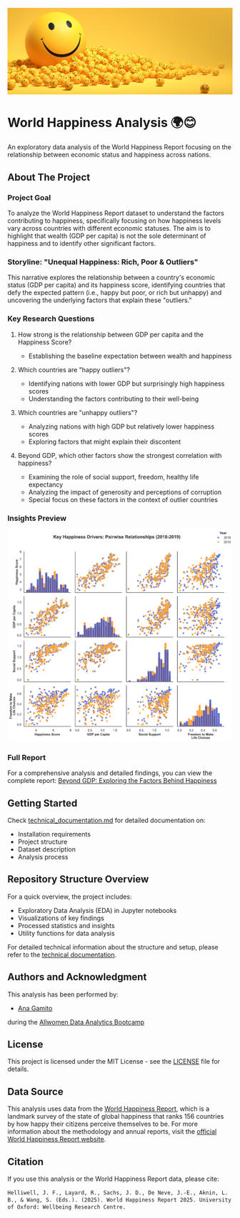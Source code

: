 ![World Happiness Analysis](images/emoji-smile.jpg)

# World Happiness Analysis 🌍😊

An exploratory data analysis of the World Happiness Report focusing on the relationship between economic status and happiness across nations.

## About The Project

### Project Goal
To analyze the World Happiness Report dataset to understand the factors contributing to happiness, specifically focusing on how happiness levels vary across countries with different economic statuses. The aim is to highlight that wealth (GDP per capita) is not the sole determinant of happiness and to identify other significant factors.

### Storyline: "Unequal Happiness: Rich, Poor & Outliers"
This narrative explores the relationship between a country's economic status (GDP per capita) and its happiness score, identifying countries that defy the expected pattern (i.e., happy but poor, or rich but unhappy) and uncovering the underlying factors that explain these "outliers."

### Key Research Questions
1. How strong is the relationship between GDP per capita and the Happiness Score?
   - Establishing the baseline expectation between wealth and happiness

2. Which countries are "happy outliers"?
   - Identifying nations with lower GDP but surprisingly high happiness scores
   - Understanding the factors contributing to their well-being

3. Which countries are "unhappy outliers"?
   - Analyzing nations with high GDP but relatively lower happiness scores
   - Exploring factors that might explain their discontent

4. Beyond GDP, which other factors show the strongest correlation with happiness?
   - Examining the role of social support, freedom, healthy life expectancy
   - Analyzing the impact of generosity and perceptions of corruption
   - Special focus on these factors in the context of outlier countries

### Insights Preview
![Feature Correlations Matrix](visualizations/multivariate_plots/scatter_matrix/scatter_matrix_top4_variables.png)

### Full Report
For a comprehensive analysis and detailed findings, you can view the complete report: [Beyond GDP: Exploring the Factors Behind Happiness](Beyond%20GDP%20Exploring%20the%20Factors%20Behind%20Happiness.pptx.pdf)

## Getting Started
Check [technical_documentation.md](technical_documentation.md) for detailed documentation on:
- Installation requirements
- Project structure
- Dataset description
- Analysis process

## Repository Structure Overview
For a quick overview, the project includes:
- Exploratory Data Analysis (EDA) in Jupyter notebooks
- Visualizations of key findings
- Processed statistics and insights
- Utility functions for data analysis

For detailed technical information about the structure and setup, please refer to the [technical documentation](technical_documentation.md).

## Authors and Acknowledgment

This analysis has been performed by:

- [Ana Gamito](https://www.linkedin.com/in/ana-gamito/)

during the [Allwomen Data Analytics Bootcamp](https://www.allwomen.tech/bootcamp/data-analytics-bootcamp/)

## License

This project is licensed under the MIT License - see the [LICENSE](LICENSE) file for details.

## Data Source

This analysis uses data from the [World Happiness Report](https://www.worldhappiness.report/), which is a landmark survey of the state of global happiness that ranks 156 countries by how happy their citizens perceive themselves to be. For more information about the methodology and annual reports, visit the [official World Happiness Report website](https://www.worldhappiness.report/).

## Citation

If you use this analysis or the World Happiness Report data, please cite:

```
Helliwell, J. F., Layard, R., Sachs, J. D., De Neve, J.-E., Aknin, L. B., & Wang, S. (Eds.). (2025). World Happiness Report 2025. University of Oxford: Wellbeing Research Centre.
```
